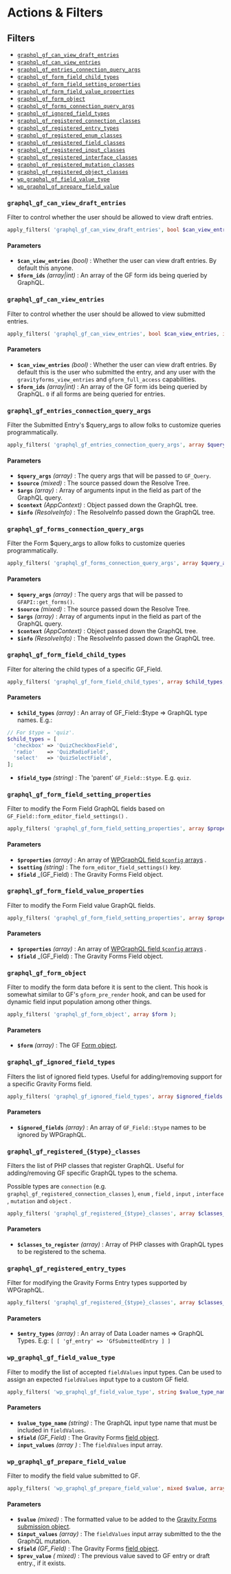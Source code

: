 # Actions & Filters

## Filters

* [`graphql_gf_can_view_draft_entries`](#wp_graphql_gf_can_view_entries)
* [`graphql_gf_can_view_entries`](#wp_graphql_gf_can_view_entries)
* [`graphql_gf_entries_connection_query_args`](#graphql_gf_entries_connection_query_args)
* [`graphql_gf_form_field_child_types`](#graphql_gf_form_field_child_types)
* [`graphql_gf_form_field_setting_properties`](#graphql_gf_form_field_setting_properties)
* [`graphql_gf_form_field_value_properties`](#graphql_gf_form_field_value_properties)
* [`graphql_gf_form_object`](#graphql_gf_form_object)
* [`graphql_gf_forms_connection_query_args`](#graphql_gf_forms_connection_query_args)
* [`graphql_gf_ignored_field_types`](#graphql_gf_ignored_field_types)
* [`graphql_gf_registered_connection_classes`](#graphql_gf_registered_{type}_classes)
* [`graphql_gf_registered_entry_types`](#graphql_gf_registered_entry_types)
* [`graphql_gf_registered_enum_classes`](#graphql_gf_registered_{type}_classes)
* [`graphql_gf_registered_field_classes`](#graphql_gf_registered_{type}_classes)
* [`graphql_gf_registered_input_classes`](#graphql_gf_registered_{type}_classes)
* [`graphql_gf_registered_interface_classes`](#graphql_gf_registered_{type}_classes)
* [`graphql_gf_registered_mutation_classes`](#graphql_gf_registered_{type}_classes)
* [`graphql_gf_registered_object_classes`](#graphql_gf_registered_{type}_classes)
* [`wp_graphql_gf_field_value_type`](#wp_graphql_gf_field_value_type)
* [`wp_graphql_gf_prepare_field_value`](#wp_graphql_gf_prepare_field_value)

### `graphql_gf_can_view_draft_entries`

Filter to control whether the user should be allowed to view draft entries.

```php
apply_filters( 'graphql_gf_can_view_draft_entries', bool $can_view_entries, int|int[] $form_ids );
```

#### Parameters

* **`$can_view_entries`** _(bool)_ : Whether the user can view draft entries. By default this anyone. 
* **`$form_ids`** _(array|int)_ : An array of the GF form ids being queried by GraphQL.

### `graphql_gf_can_view_entries`

Filter to control whether the user should be allowed to view submitted entries.

```php
apply_filters( 'graphql_gf_can_view_entries', bool $can_view_entries, int|int[] $form_ids );
```

#### Parameters

* **`$can_view_entries`** _(bool)_ : Whether the user can view draft entries. By default this is the user who submitted the entry, and any user with the `gravityforms_view_entries` and `gform_full_access` capabilities.
* **`$form_ids`** _(array|int)_ : An array of the GF form ids being queried by GraphQL. `0` if all forms are being queried for entries.

### `graphql_gf_entries_connection_query_args`

Filter the Submitted Entry's  $query_args to allow folks to customize queries programmatically.

```php
apply_filters( 'graphql_gf_entries_connection_query_args', array $query_args, mixed $source, array $args, AppContext $context, ResolveInfo $info );
```

#### Parameters

* **`$query_args`** _(array)_ : The query args that will be passed to `GF_Query`.
* **`$source`** _(mixed)_ : The source passed down the Resolve Tree.
* **`$args`** _(array)_ : Array of arguments input in the field as part of the GraphQL query.
* **`$context`** _(AppContext)_ : Object passed down the GraphQL tree.
* **`$info`** _(ResolveInfo)_ : The ResolveInfo passed down the GraphQL tree.

### `graphql_gf_forms_connection_query_args`

Filter the Form $query_args to allow folks to customize queries programmatically.

```php
apply_filters( 'graphql_gf_forms_connection_query_args', array $query_args, mixed $source, array $args, AppContext $context, ResolveInfo $info );
```

#### Parameters

* **`$query_args`** _(array)_ : The query args that will be passed to `GFAPI::get_forms()`.
* **`$source`** _(mixed)_ : The source passed down the Resolve Tree.
* **`$args`** _(array)_ : Array of arguments input in the field as part of the GraphQL query.
* **`$context`** _(AppContext)_ : Object passed down the GraphQL tree.
* **`$info`** _(ResolveInfo)_ : The ResolveInfo passed down the GraphQL tree.

### `graphql_gf_form_field_child_types`

Filter for altering the child types of a specific GF_Field.

```php
apply_filters( 'graphql_gf_form_field_child_types', array $child_types, string $field_type );
```

#### Parameters

* **`$child_types`** _(array)_ : An array of GF_Field::$type => GraphQL type names. E.g.:

```php
// For $type = 'quiz'.
$child_types = [
  'checkbox' => 'QuizCheckboxField',
  'radio'    => 'QuizRadioField',
  'select'   => 'QuizSelectField',
];
```

* **`$field_type`** _(string)_ : The 'parent' `GF_Field::$type`. E.g. `quiz`.

### `graphql_gf_form_field_setting_properties`

Filter to modify the Form Field GraphQL fields based on `GF_Field::form_editor_field_settings()` .

```php
apply_filters( 'graphql_gf_form_field_setting_properties', array $properties, string $setting, GF_Field $field );
```

#### Parameters

* **`$properties`** _(array)_ : An array of [WPGraphQL field `$config` arrays](https://www.wpgraphql.com/functions/register_graphql_fields/) .
* **`$setting`** _(string)_ : The `form_editor_field_settings()` key.
* **`$field`** _(GF_Field) : The Gravity Forms Field object.

### `graphql_gf_form_field_value_properties`

Filter to modify the Form Field value GraphQL fields.

```php
apply_filters( 'graphql_gf_form_field_setting_properties', array $properties, GF_Field $field );
```

#### Parameters

* **`$properties`** _(array)_ : An array of [WPGraphQL field `$config` arrays](https://www.wpgraphql.com/functions/register_graphql_fields/) .
* **`$field`** _(GF_Field) : The Gravity Forms Field object.

### `graphql_gf_form_object`

Filter to modify the form data before it is sent to the client. This hook is somewhat similar to GF's `gform_pre_render` hook, and can be used for dynamic field input population among other things.

```php
apply_filters( 'graphql_gf_form_object', array $form );
```

#### Parameters

* **`$form`** _(array)_ : The GF [Form object](https://docs.gravityforms.com/form-object/).

### `graphql_gf_ignored_field_types`

Filters the list of ignored field types. Useful for adding/removing support for a specific Gravity Forms field.

```php
apply_filters( 'graphql_gf_ignored_field_types', array $ignored_fields );
```

#### Parameters

* **`$ignored_fields`** _(array)_ :  An array of `GF_Field::$type` names to be ignored by WPGraphQL.

### `graphql_gf_registered_{$type}_classes`

Filters the list of PHP classes that register GraphQL. Useful for adding/removing GF specific GraphQL types to the schema.

Possible types are `connection` (e.g. `graphql_gf_registered_connection_classes` ), `enum` , `field` , `input` , `interface` , `mutation` and `object` .

```php
apply_filters( 'graphql_gf_registered_{$type}_classes', array $classes_to_register );
```

#### Parameters

* **`$classes_to_register`** _(array)_ : Array of PHP classes with GraphQL types to be registered to the schema.

### `graphql_gf_registered_entry_types`

Filter for modifying the Gravity Forms Entry types supported by WPGraphQL.

```php
apply_filters( 'graphql_gf_registered_{$type}_classes', array $classes_to_register );
```

#### Parameters

* **`$entry_types`** _(array)_ : An array of Data Loader names => GraphQL Types. E.g: `[ [ 'gf_entry' => 'GfSubmittedEntry ] ]`

### `wp_graphql_gf_field_value_type`

Filter to modify the list of accepted `fieldValues` input types. Can be used to assign an expected `fieldValues` input type to a custom GF field.

```php
apply_filters( 'wp_graphql_gf_field_value_type', string $value_type_name, GF_Field $field, array $input_values );
```

#### Parameters

* **`$value_type_name`** _(string)_ : The GraphQL input type name that must be included in `fieldValues`.
* **`$field`** _(GF_Field)_ : The Gravity Forms [field object](https://docs.gravityforms.com/field-object/).
* **`input_values`** _(array )_ : The `fieldValues` input array.

### `wp_graphql_gf_prepare_field_value`

Filter to modify the field value submitted to GF.

```php
apply_filters( 'wp_graphql_gf_prepare_field_value', mixed $value, array $input_values, GF_Field $field, mixed $prev_value = null );
```

#### Parameters

* **`$value`** _(mixed)_ : The formatted value to be added to the [Gravity Forms submission object](https://docs.gravityforms.com/api-functions/#submit-form).
* **`$input_values`** _(array)_ : The `fieldValues` input array submitted to the the GraphQL mutation.
* **`$field`** _(GF_Field)_ : The Gravity Forms [field object](https://docs.gravityforms.com/field-object/).
* **`$prev_value`** _( mixed)_ : The previous value saved to GF entry or draft entry., if it exists.
